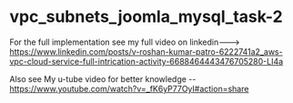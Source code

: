 # vpc_subnets_joomla_mysql_task-2

For the full implementation see my full video on linkedin--->
https://www.linkedin.com/posts/v-roshan-kumar-patro-6222741a2_aws-vpc-cloud-service-full-intrication-activity-6688464443476705280-LI4a


Also see My u-tube video for better knowledge -- https://www.youtube.com/watch?v=_fK6yP77OyI#action=share
